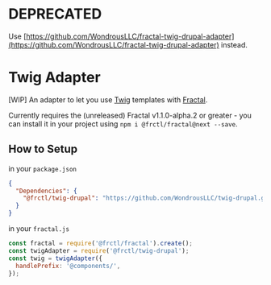 # DEPRECATED

Use [https://github.com/WondrousLLC/fractal-twig-drupal-adapter](https://github.com/WondrousLLC/fractal-twig-drupal-adapter) instead.

# Twig Adapter

[WIP] An adapter to let you use [Twig](https://github.com/twigjs/twig.js) templates with [Fractal](http://github.com/frctl/fractal).

Currently requires the (unreleased) Fractal v1.1.0-alpha.2 or greater - you can install it in your project using `npm i @frctl/fractal@next --save`.

## How to Setup
 
in your `package.json` 

```json
{
  "Dependencies": {
    "@frctl/twig-drupal": "https://github.com/WondrousLLC/twig-drupal.git",
  }
}
```

in your `fractal.js`

```js
const fractal = require('@frctl/fractal').create();
const twigAdapter = require('@frctl/twig-drupal');
const twig = twigAdapter({
  handlePrefix: '@components/',
});
```
